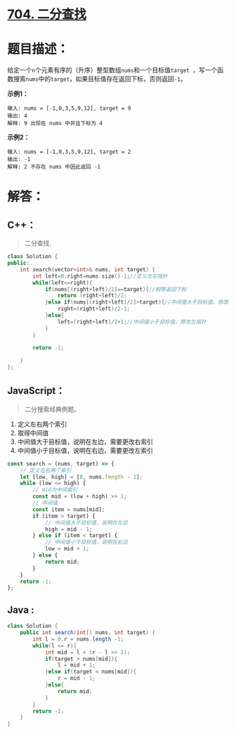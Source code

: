 # [704. 二分查找](https://leetcode-cn.com/problems/binary-search/)

# 题目描述：

给定一个`n`个元素有序的（升序）整型数组`nums`和一个目标值`target `，写一个函数搜索`nums`中的`target`，如果目标值存在返回下标，否则返回`-1`。

**示例1：**

```
输入: nums = [-1,0,3,5,9,12], target = 9
输出: 4
解释: 9 出现在 nums 中并且下标为 4
```

**示例2：**

```
输入: nums = [-1,0,3,5,9,12], target = 2
输出: -1
解释: 2 不存在 nums 中因此返回 -1
```

# 解答：

## C++：

> 二分查找.

```cpp
class Solution {
public:
    int search(vector<int>& nums, int target) {
        int left=0,right=nums.size()-1;//定义左右指针
        while(left<=right){
            if(nums[(right+left)/2]==target){//相等返回下标
                return (right+left)/2;
            }else if(nums[(right+left)/2]>target){//中间值大于目标值，修改右指针
                right=(right+left)/2-1;
            }else{
                left=(right+left)/2+1;//中间值小于目标值，修改左指针
            }
        }
        
        return -1;

    }
};
```

## JavaScript：

> 二分搜索经典例题。

1. 定义左右两个索引
2. 取得中间值
3. 中间值大于目标值，说明在左边，需要更改右索引
4. 中间值小于目标值，说明在右边，需要更改左索引


```javascript
const search = (nums, target) => {
    // 定义左右两个索引
    let [low, high] = [0, nums.length - 1];
    while (low <= high) {
        // mid为中间索引
        const mid = (low + high) >> 1;
        // 中间值
        const item = nums[mid];
        if (item > target) {
            // 中间值大于目标值，说明在左边
            high = mid - 1;
        } else if (item < target) {
            // 中间值小于目标值，说明在右边
            low = mid + 1;
        } else {
            return mid;
        }
    }
    return -1;
};
```

## Java :

```java
class Solution {
    public int search(int[] nums, int target) {
        int l = 0,r = nums.length -1;
        while(l <= r){
            int mid = l + (r - l >> 1);
            if(target > nums[mid]){
                l = mid + 1;
            }else if(target < nums[mid]){
                r = mid - 1;
            }else{
                return mid;
            }
        }
        return -1;
    }
}
```
